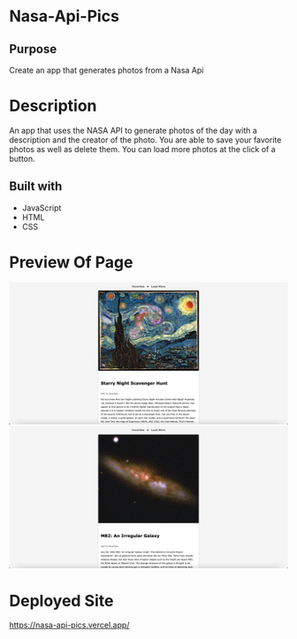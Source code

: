 # Nasa-Api-Pics

## Purpose
Create an app that generates photos from a Nasa Api

# Description
An app that uses the NASA API to generate photos of the day with a description and the creator of the photo. You are able to save your favorite photos as well as delete them. You can load more photos at the click of a button.

## Built with
* JavaScript
* HTML
* CSS

# Preview Of Page
<img src="./nasa.png" alt="Preview of App">
<img src="./nasa1.png" alt="Preview of App">

# Deployed Site
https://nasa-api-pics.vercel.app/